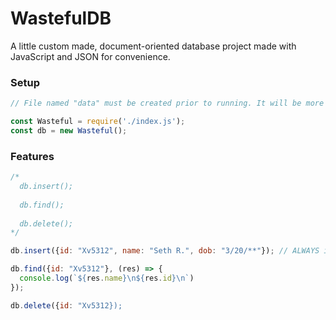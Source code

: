 # WastefulDB
A little custom made, document-oriented database project made with JavaScript and JSON for convenience.


### Setup
```js
// File named "data" must be created prior to running. It will be more spacious in the main file

const Wasteful = require('./index.js');
const db = new Wasteful();
```

### Features
```js
/*
  db.insert();
  
  db.find();
  
  db.delete();
*/

db.insert({id: "Xv5312", name: "Seth R.", dob: "3/20/**"}); // ALWAYS include {id: "String/Number"} as the files are orgainzed by identifiers

db.find({id: "Xv5312"}, (res) => {
  console.log(`${res.name}\n${res.id}\n`)
});

db.delete({id: "Xv5312});
```
